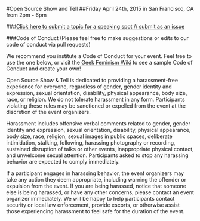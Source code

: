 #Open Source Show and Tell
##Friday April 24th, 2015 in San Francisco, CA from 2pm - 6pm

###[Click here to submit a topic for a speaking spot // submit as an issue](https://github.com/OpenSourceShowAndTell/SanFrancisco_April2015/issues/new)

###Code of Conduct (Please feel free to make suggestions or edits to our code of conduct via pull requests)

We recommend you institute a Code of Conduct for your event. Feel free to use the one below, or visit the [Geek Feminism Wiki](http://geekfeminism.wikia.com/wiki/Conference_anti-harassment/Policy) to see a sample Code of Conduct and create your own!

Open Source Show & Tell is dedicated to providing a harassment-free experience for everyone, regardless of gender, gender identity and expression, sexual orientation, disability, physical appearance, body size, race, or religion. We do not tolerate harassment in any form. Participants violating these rules may be sanctioned or expelled from the event at the discretion of the event organizers.

Harassment includes offensive verbal comments related to gender, gender identity and expression, sexual orientation, disability, physical appearance, body size, race, religion, sexual images in public spaces, deliberate intimidation, stalking, following, harassing photography or recording, sustained disruption of talks or other events, inappropriate physical contact, and unwelcome sexual attention. Participants asked to stop any harassing behavior are expected to comply immediately.

If a participant engages in harassing behavior, the event organizers may take any action they deem appropriate, including warning the offender or expulsion from the event. If you are being harassed, notice that someone else is being harassed, or have any other concerns, please contact an event organizer immediately. We will be happy to help participants contact security or local law enforcement, provide escorts, or otherwise assist those experiencing harassment to feel safe for the duration of the event.
